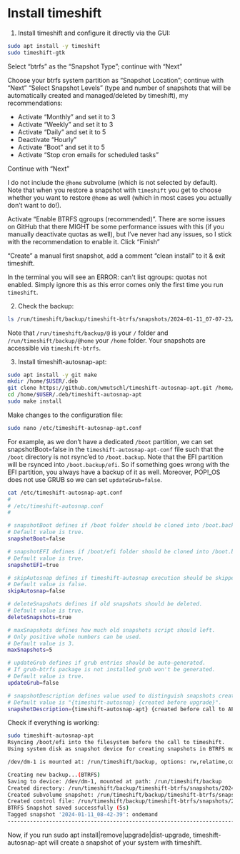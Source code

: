 # Install timeshift

1. Install timeshift and configure it directly via the GUI:

```sh
sudo apt install -y timeshift
sudo timeshift-gtk
```

Select “btrfs” as the “Snapshot Type”; continue with “Next”

Choose your btrfs system partition as “Snapshot Location”; continue with “Next” “Select Snapshot Levels” (type and number of snapshots that will be automatically created and managed/deleted by timeshift), my recommendations:

- Activate “Monthly” and set it to 3
- Activate “Weekly” and set it to 3
- Activate “Daily” and set it to 5
- Deactivate “Hourly”
- Activate “Boot” and set it to 5
- Activate “Stop cron emails for scheduled tasks”

Continue with “Next”

I do not include the `@home` subvolume (which is not selected by default).
Note that when you restore a snapshot with `timeshift` you get to choose whether you want to restore `@home` as well (which in most cases you actually don’t want to do!).

Activate “Enable BTRFS qgroups (recommended)”.
There are some issues on GitHub that there MIGHT be some performance issues with this (if you manually deactivate quotas as well), but I’ve never had any issues, so I stick with the recommendation to enable it.
Click “Finish”

“Create” a manual first snapshot, add a comment “clean install” to it & exit timeshift.

In the terminal you will see an ERROR: can't list qgroups: quotas not enabled.
Simply ignore this as this error comes only the first time you run `timeshift`.

2. Check the backup:

```sh
ls /run/timeshift/backup/timeshift-btrfs/snapshots/2024-01-11_07-07-23/@
```

Note that `/run/timeshift/backup/@` is your `/` folder and `/run/timeshift/backup/@home` your `/home` folder.
Your snapshots are accessible via `timeshift-btrfs`.

3. Install timeshift-autosnap-apt:

```sh
sudo apt install -y git make
mkdir /home/$USER/.deb
git clone https://github.com/wmutschl/timeshift-autosnap-apt.git /home/$USER/.deb/timeshift-autosnap-apt
cd /home/$USER/.deb/timeshift-autosnap-apt
sudo make install
```

Make changes to the configuration file:

```sh
sudo nano /etc/timeshift-autosnap-apt.conf
```

For example, as we don’t have a dedicated `/boot` partition, we can set snapshotBoot=false in the `timeshift-autosnap-apt-conf` file such that the `/boot` directory is not rsync’ed to `/boot.backup`.
Note that the EFI partition will be rsynced into `/boot.backup/efi`.
So if something goes wrong with the EFI partition, you always have a backup of it as well.
Moreover, POP!_OS does not use GRUB so we can set `updateGrub=false`.

```sh
cat /etc/timeshift-autosnap-apt.conf
#
# /etc/timeshift-autosnap.conf
#

# snapshotBoot defines if /boot folder should be cloned into /boot.backup before the call to timeshift.
# Default value is true.
snapshotBoot=false

# snapshotEFI defines if /boot/efi folder should be cloned into /boot.backup/efi before the call to timeshift.
# Default value is true.
snapshotEFI=true

# skipAutosnap defines if timeshift-autosnap execution should be skipped.
# Default value is false.
skipAutosnap=false

# deleteSnapshots defines if old snapshots should be deleted.
# Default value is true.
deleteSnapshots=true

# maxSnapshots defines how much old snapshots script should left.
# Only positive whole numbers can be used.
# Default value is 3.
maxSnapshots=5

# updateGrub defines if grub entries should be auto-generated.
# If grub-btrfs package is not installed grub won't be generated.
# Default value is true.
updateGrub=false

# snapshotDescription defines value used to distinguish snapshots created using timeshift-autosnap
# Default value is "{timeshift-autosnap} {created before upgrade}".
snapshotDescription={timeshift-autosnap-apt} {created before call to APT}
```

Check if everything is working:

```sh
sudo timeshift-autosnap-apt
Rsyncing /boot/efi into the filesystem before the call to timeshift.
Using system disk as snapshot device for creating snapshots in BTRFS mode

/dev/dm-1 is mounted at: /run/timeshift/backup, options: rw,relatime,compress=zstd:1,ssd,discard=async,space_cache=v2,subvolid=5,subvol=/

Creating new backup...(BTRFS)
Saving to device: /dev/dm-1, mounted at path: /run/timeshift/backup
Created directory: /run/timeshift/backup/timeshift-btrfs/snapshots/2024-01-11_08-42-39
Created subvolume snapshot: /run/timeshift/backup/timeshift-btrfs/snapshots/2024-01-11_08-42-39/@
Created control file: /run/timeshift/backup/timeshift-btrfs/snapshots/2024-01-11_08-42-39/info.json
BTRFS Snapshot saved successfully (5s)
Tagged snapshot '2024-01-11_08-42-39': ondemand
------------------------------------------------------------------------------
```

Now, if you run sudo apt install|remove|upgrade|dist-upgrade,
timeshift-autosnap-apt will create a snapshot of your system with timeshift.
